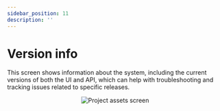 ```yaml
---
sidebar_position: 11
description: ''
---
```


# Version info

This screen shows information about the system, including the current versions of both the UI and API, which can help with troubleshooting and tracking issues related to specific releases.

<p align='center'>
  <img alt='Project assets screen' src={require('!url-loader!./images/version-info.png').default} className='image-border'/>
</p>
